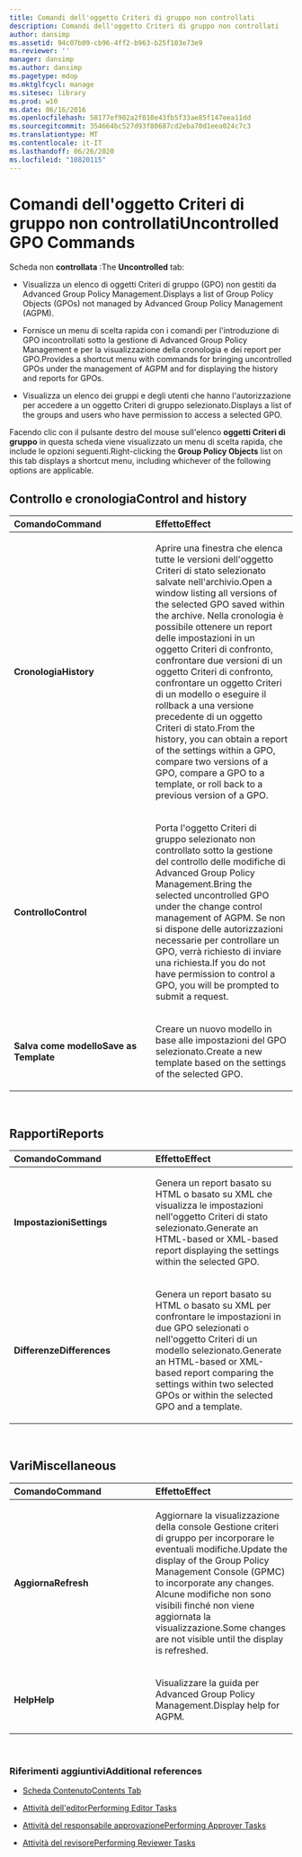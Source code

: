 ```yaml
---
title: Comandi dell'oggetto Criteri di gruppo non controllati
description: Comandi dell'oggetto Criteri di gruppo non controllati
author: dansimp
ms.assetid: 94c07b09-cb96-4ff2-b963-b25f103e73e9
ms.reviewer: ''
manager: dansimp
ms.author: dansimp
ms.pagetype: mdop
ms.mktglfcycl: manage
ms.sitesec: library
ms.prod: w10
ms.date: 06/16/2016
ms.openlocfilehash: 58177ef902a2f010e43fb5f33ae85f147eea11dd
ms.sourcegitcommit: 354664bc527d93f80687cd2eba70d1eea024c7c3
ms.translationtype: MT
ms.contentlocale: it-IT
ms.lasthandoff: 06/26/2020
ms.locfileid: "10820115"
---
```

# <span data-ttu-id="370b2-103">Comandi dell'oggetto Criteri di gruppo non controllati</span><span class="sxs-lookup"><span data-stu-id="370b2-103">Uncontrolled GPO Commands</span></span>


<span data-ttu-id="370b2-104">Scheda non **controllata** :</span><span class="sxs-lookup"><span data-stu-id="370b2-104">The **Uncontrolled** tab:</span></span>

-   <span data-ttu-id="370b2-105">Visualizza un elenco di oggetti Criteri di gruppo (GPO) non gestiti da Advanced Group Policy Management.</span><span class="sxs-lookup"><span data-stu-id="370b2-105">Displays a list of Group Policy Objects (GPOs) not managed by Advanced Group Policy Management (AGPM).</span></span>

-   <span data-ttu-id="370b2-106">Fornisce un menu di scelta rapida con i comandi per l'introduzione di GPO incontrollati sotto la gestione di Advanced Group Policy Management e per la visualizzazione della cronologia e dei report per GPO.</span><span class="sxs-lookup"><span data-stu-id="370b2-106">Provides a shortcut menu with commands for bringing uncontrolled GPOs under the management of AGPM and for displaying the history and reports for GPOs.</span></span>

-   <span data-ttu-id="370b2-107">Visualizza un elenco dei gruppi e degli utenti che hanno l'autorizzazione per accedere a un oggetto Criteri di gruppo selezionato.</span><span class="sxs-lookup"><span data-stu-id="370b2-107">Displays a list of the groups and users who have permission to access a selected GPO.</span></span>

<span data-ttu-id="370b2-108">Facendo clic con il pulsante destro del mouse sull'elenco **oggetti Criteri di gruppo** in questa scheda viene visualizzato un menu di scelta rapida, che include le opzioni seguenti.</span><span class="sxs-lookup"><span data-stu-id="370b2-108">Right-clicking the **Group Policy Objects** list on this tab displays a shortcut menu, including whichever of the following options are applicable.</span></span>

## <span data-ttu-id="370b2-109">Controllo e cronologia</span><span class="sxs-lookup"><span data-stu-id="370b2-109">Control and history</span></span>


<table>
<colgroup>
<col width="50%" />
<col width="50%" />
</colgroup>
<thead>
<tr class="header">
<th align="left"><span data-ttu-id="370b2-110">Comando</span><span class="sxs-lookup"><span data-stu-id="370b2-110">Command</span></span></th>
<th align="left"><span data-ttu-id="370b2-111">Effetto</span><span class="sxs-lookup"><span data-stu-id="370b2-111">Effect</span></span></th>
</tr>
</thead>
<tbody>
<tr class="odd">
<td align="left"><p><strong><span data-ttu-id="370b2-112">Cronologia</span><span class="sxs-lookup"><span data-stu-id="370b2-112">History</span></span></strong></p></td>
<td align="left"><p><span data-ttu-id="370b2-113">Aprire una finestra che elenca tutte le versioni dell'oggetto Criteri di stato selezionato salvate nell'archivio.</span><span class="sxs-lookup"><span data-stu-id="370b2-113">Open a window listing all versions of the selected GPO saved within the archive.</span></span> <span data-ttu-id="370b2-114">Nella cronologia è possibile ottenere un report delle impostazioni in un oggetto Criteri di confronto, confrontare due versioni di un oggetto Criteri di confronto, confrontare un oggetto Criteri di un modello o eseguire il rollback a una versione precedente di un oggetto Criteri di stato.</span><span class="sxs-lookup"><span data-stu-id="370b2-114">From the history, you can obtain a report of the settings within a GPO, compare two versions of a GPO, compare a GPO to a template, or roll back to a previous version of a GPO.</span></span></p></td>
</tr>
<tr class="even">
<td align="left"><p><strong><span data-ttu-id="370b2-115">Controllo</span><span class="sxs-lookup"><span data-stu-id="370b2-115">Control</span></span></strong></p></td>
<td align="left"><p><span data-ttu-id="370b2-116">Porta l'oggetto Criteri di gruppo selezionato non controllato sotto la gestione del controllo delle modifiche di Advanced Group Policy Management.</span><span class="sxs-lookup"><span data-stu-id="370b2-116">Bring the selected uncontrolled GPO under the change control management of AGPM.</span></span> <span data-ttu-id="370b2-117">Se non si dispone delle autorizzazioni necessarie per controllare un GPO, verrà richiesto di inviare una richiesta.</span><span class="sxs-lookup"><span data-stu-id="370b2-117">If you do not have permission to control a GPO, you will be prompted to submit a request.</span></span></p></td>
</tr>
<tr class="odd">
<td align="left"><p><strong><span data-ttu-id="370b2-118">Salva come modello</span><span class="sxs-lookup"><span data-stu-id="370b2-118">Save as Template</span></span></strong></p></td>
<td align="left"><p><span data-ttu-id="370b2-119">Creare un nuovo modello in base alle impostazioni del GPO selezionato.</span><span class="sxs-lookup"><span data-stu-id="370b2-119">Create a new template based on the settings of the selected GPO.</span></span></p></td>
</tr>
</tbody>
</table>

 

## <span data-ttu-id="370b2-120">Rapporti</span><span class="sxs-lookup"><span data-stu-id="370b2-120">Reports</span></span>


<table>
<colgroup>
<col width="50%" />
<col width="50%" />
</colgroup>
<thead>
<tr class="header">
<th align="left"><span data-ttu-id="370b2-121">Comando</span><span class="sxs-lookup"><span data-stu-id="370b2-121">Command</span></span></th>
<th align="left"><span data-ttu-id="370b2-122">Effetto</span><span class="sxs-lookup"><span data-stu-id="370b2-122">Effect</span></span></th>
</tr>
</thead>
<tbody>
<tr class="odd">
<td align="left"><p><strong><span data-ttu-id="370b2-123">Impostazioni</span><span class="sxs-lookup"><span data-stu-id="370b2-123">Settings</span></span></strong></p></td>
<td align="left"><p><span data-ttu-id="370b2-124">Genera un report basato su HTML o basato su XML che visualizza le impostazioni nell'oggetto Criteri di stato selezionato.</span><span class="sxs-lookup"><span data-stu-id="370b2-124">Generate an HTML-based or XML-based report displaying the settings within the selected GPO.</span></span></p></td>
</tr>
<tr class="even">
<td align="left"><p><strong><span data-ttu-id="370b2-125">Differenze</span><span class="sxs-lookup"><span data-stu-id="370b2-125">Differences</span></span></strong></p></td>
<td align="left"><p><span data-ttu-id="370b2-126">Genera un report basato su HTML o basato su XML per confrontare le impostazioni in due GPO selezionati o nell'oggetto Criteri di un modello selezionato.</span><span class="sxs-lookup"><span data-stu-id="370b2-126">Generate an HTML-based or XML-based report comparing the settings within two selected GPOs or within the selected GPO and a template.</span></span></p></td>
</tr>
</tbody>
</table>

 

## <span data-ttu-id="370b2-127">Vari</span><span class="sxs-lookup"><span data-stu-id="370b2-127">Miscellaneous</span></span>


<table>
<colgroup>
<col width="50%" />
<col width="50%" />
</colgroup>
<thead>
<tr class="header">
<th align="left"><span data-ttu-id="370b2-128">Comando</span><span class="sxs-lookup"><span data-stu-id="370b2-128">Command</span></span></th>
<th align="left"><span data-ttu-id="370b2-129">Effetto</span><span class="sxs-lookup"><span data-stu-id="370b2-129">Effect</span></span></th>
</tr>
</thead>
<tbody>
<tr class="odd">
<td align="left"><p><strong><span data-ttu-id="370b2-130">Aggiorna</span><span class="sxs-lookup"><span data-stu-id="370b2-130">Refresh</span></span></strong></p></td>
<td align="left"><p><span data-ttu-id="370b2-131">Aggiornare la visualizzazione della console Gestione criteri di gruppo per incorporare le eventuali modifiche.</span><span class="sxs-lookup"><span data-stu-id="370b2-131">Update the display of the Group Policy Management Console (GPMC) to incorporate any changes.</span></span> <span data-ttu-id="370b2-132">Alcune modifiche non sono visibili finché non viene aggiornata la visualizzazione.</span><span class="sxs-lookup"><span data-stu-id="370b2-132">Some changes are not visible until the display is refreshed.</span></span></p></td>
</tr>
<tr class="even">
<td align="left"><p><strong><span data-ttu-id="370b2-133">Help</span><span class="sxs-lookup"><span data-stu-id="370b2-133">Help</span></span></strong></p></td>
<td align="left"><p><span data-ttu-id="370b2-134">Visualizzare la guida per Advanced Group Policy Management.</span><span class="sxs-lookup"><span data-stu-id="370b2-134">Display help for AGPM.</span></span></p></td>
</tr>
</tbody>
</table>

 

### <span data-ttu-id="370b2-135">Riferimenti aggiuntivi</span><span class="sxs-lookup"><span data-stu-id="370b2-135">Additional references</span></span>

-   [<span data-ttu-id="370b2-136">Scheda Contenuto</span><span class="sxs-lookup"><span data-stu-id="370b2-136">Contents Tab</span></span>](contents-tab-agpm30ops.md)

-   [<span data-ttu-id="370b2-137">Attività dell'editor</span><span class="sxs-lookup"><span data-stu-id="370b2-137">Performing Editor Tasks</span></span>](performing-editor-tasks-agpm30ops.md)

-   [<span data-ttu-id="370b2-138">Attività del responsabile approvazione</span><span class="sxs-lookup"><span data-stu-id="370b2-138">Performing Approver Tasks</span></span>](performing-approver-tasks-agpm30ops.md)

-   [<span data-ttu-id="370b2-139">Attività del revisore</span><span class="sxs-lookup"><span data-stu-id="370b2-139">Performing Reviewer Tasks</span></span>](performing-reviewer-tasks-agpm30ops.md)

 

 





